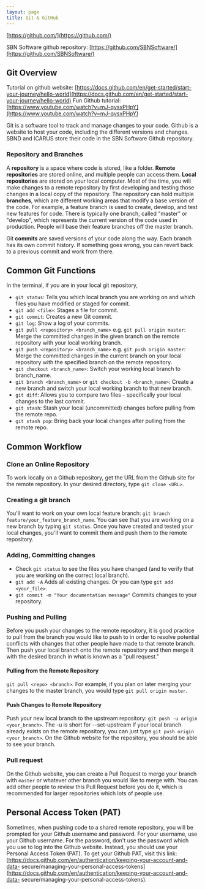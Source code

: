 ```yaml
---
layout: page
title: Git & GitHub
---
```


[https://github.com/](https://github.com/)

SBN Software github repository: [https://github.com/SBNSoftware/](https://github.com/SBNSoftware/)

## Git Overview
Tutorial on github website: [https://docs.github.com/en/get-started/start-your-journey/hello-world](https://docs.github.com/en/get-started/start-your-journey/hello-world)
Fun Github tutorial: [https://www.youtube.com/watch?v=mJ-qvsxPHpY](https://www.youtube.com/watch?v=mJ-qvsxPHpY)

Git is a software tool to track and manage changes to your code. Github is a website to host your code, including the different versions and changes. SBND and ICARUS store their code in the SBN Software Github repository.

### Repository and Branches
A **repository** is a space where code is stored, like a folder. **Remote repositories** are stored online, and multiple people can access them. **Local repositories** are stored on your local computer. Most of the time, you will make changes to a remote repository by first developing and testing those changes in a local copy of the repository. The repository can hold multiple **branches**, which are different working areas that modify a base version of the code. For example, a feature branch is used to create, develop, and test new features for code. There is typically one branch, called "master" or "develop", which represents the current version of the code used in production. People will base their feature branches off the master branch.

Git **commits** are saved versions of your code along the way. Each branch has its own commit history. If something goes wrong, you can revert back to a previous commit and work from there.

## Common Git Functions
In the terminal, if you are in your local git repository,
* `git status`: Tells you which local branch you are working on and which files you have modified or staged for commit.
* `git add <file>`: Stages a file for commit.
* `git commit`: Creates a new Git commit.
* `git log`: Show a log of your commits.
* `git pull <repository> <branch_name>` e.g. `git pull origin master`: Merge the committed changes in the given branch on the remote repository with your local working branch.
* `git push <repository> <branch_name>` e.g. `git push origin master`: Merge the committed changes in the current branch on your local repository with the specified branch on the remote repository.
* `git checkout <branch_name>`: Switch your working local branch to branch_name.
* `git branch <branch_name>` or `git checkout -b <branch_name>`: Create a new branch and switch your local working branch to that new branch.
* `git diff`: Allows you to compare two files - specifically your local changes to the last commit.
* `git stash`: Stash your local (uncommitted) changes before pulling from the remote repo.
* `git stash pop`: Bring back your local changes after pulling from the remote repo.

## Common Workflow

### Clone an Online Repository
To work locally on a Github repository, get the URL from the Github site for the remote repository. In your desired directory, type
`git clone <URL>`.

### Creating a git branch
You'll want to work on your own local feature branch: `git branch feature/your_feature_branch_name`. You can see that you are working on a new branch by typing `git status`.
Once you have created and tested your local changes, you'll want to commit them and push them to the remote repository.

### Adding, Committing changes
* Check `git status` to see the files you have changed (and to verify that you are working on the correct local branch).
* `git add -A` Adds all existing changes. Or you can type `git add <your_file>`.
* `git commit -m "Your documentation message"` Commits changes to your repository.

### Pushing and Pulling
Before you push your changes to the remote repository, it is good practice to pull from the branch you would like to push to in order to resolve potential conflicts with changes that other people have made to that remote branch. Then push your local branch onto the remote repository and then merge it with the desired branch in what is known as a "pull request."

#### Pulling from the Remote Repository
`git pull <repo> <branch>`. For example, if you plan on later merging your changes to the master branch, you would type `git pull origin master`.

#### Push Changes to Remote Repository
Push your new local branch to the upstream repository: `git push -u origin <your_branch>`. The -u is short for --set-upstream
If your local branch already exists on the remote repository, you can just type `git push origin <your_branch>`.
On the Github website for the repository, you should be able to see your branch.

### Pull request
On the Github website, you can create a Pull Request to merge your branch with `master` or whatever other branch you would like to merge with. You can add other people to review this Pull Request before you do it, which is recommended for larger repositories which lots of people use.

## Personal Access Token (PAT)
Sometimes, when pushing code to a shared remote repository, you will be prompted for your Github username and password. For your username, use your Github username. For the password, don't use the password which you use to log into the Github website. Instead, you should use your Personal Access Token (PAT). To get your Github PAT, visit this link: [https://docs.github.com/en/authentication/keeping-your-account-and-data-
secure/managing-your-personal-access-tokens](https://docs.github.com/en/authentication/keeping-your-account-and-data-
secure/managing-your-personal-access-tokens).
